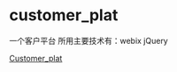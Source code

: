 # customer_plat
一个客户平台
所用主要技术有：webix jQuery 

[Customer_plat](http://ruowuyao.github.io/Customer_plat)
